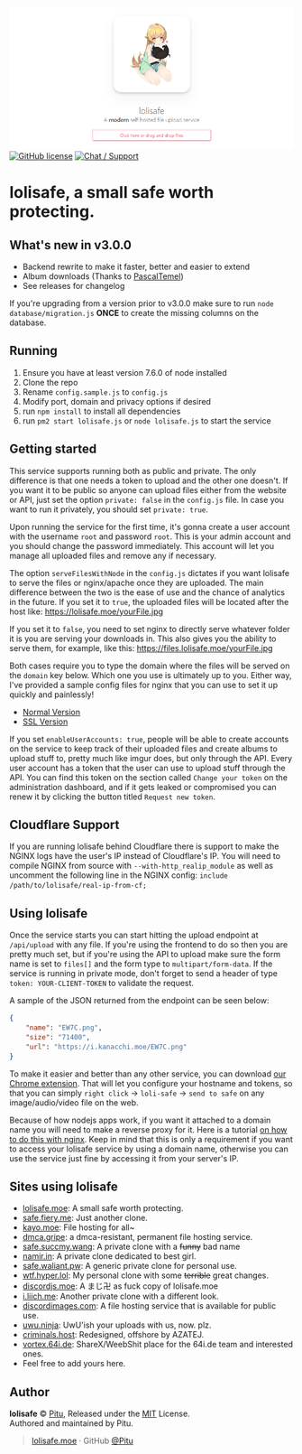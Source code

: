 ![lolisafe](public/images/fb_share.png)
[![GitHub license](https://img.shields.io/badge/license-MIT-blue.svg?style=flat-square)](https://raw.githubusercontent.com/kanadeko/Kuro/master/LICENSE)
[![Chat / Support](https://img.shields.io/badge/Chat%20%2F%20Support-discord-7289DA.svg?style=flat-square)](https://discord.gg/5g6vgwn)

# lolisafe, a small safe worth protecting.

## What's new in v3.0.0
- Backend rewrite to make it faster, better and easier to extend
- Album downloads (Thanks to [PascalTemel](https://github.com/PascalTemel))
- See releases for changelog

If you're upgrading from a version prior to v3.0.0 make sure to run `node database/migration.js` **ONCE** to create the missing columns on the database.

## Running
1. Ensure you have at least version 7.6.0 of node installed
2. Clone the repo
3. Rename `config.sample.js` to `config.js`
4. Modify port, domain and privacy options if desired
5. run `npm install` to install all dependencies
6. run `pm2 start lolisafe.js` or `node lolisafe.js` to start the service

## Getting started
This service supports running both as public and private. The only difference is that one needs a token to upload and the other one doesn't. If you want it to be public so anyone can upload files either from the website or API, just set the option `private: false` in the `config.js` file. In case you want to run it privately, you should set `private: true`.

Upon running the service for the first time, it's gonna create a user account with the username `root` and password `root`. This is your admin account and you should change the password immediately. This account will let you manage all uploaded files and remove any if necessary.

The option `serveFilesWithNode` in the `config.js` dictates if you want lolisafe to serve the files or nginx/apache once they are uploaded. The main difference between the two is the ease of use and the chance of analytics in the future.
If you set it to `true`, the uploaded files will be located after the host like:
	https://lolisafe.moe/yourFile.jpg

If you set it to `false`, you need to set nginx to directly serve whatever folder it is you are serving your
downloads in. This also gives you the ability to serve them, for example, like this:
	https://files.lolisafe.moe/yourFile.jpg

Both cases require you to type the domain where the files will be served on the `domain` key below.
Which one you use is ultimately up to you. Either way, I've provided a sample config files for nginx that you can use to set it up quickly and painlessly!
- [Normal Version](https://github.com/WeebDev/lolisafe/blob/master/nginx.sample.conf)
- [SSL Version](https://github.com/WeebDev/lolisafe/blob/master/nginx-ssl.sample.conf)

If you set `enableUserAccounts: true`, people will be able to create accounts on the service to keep track of their uploaded files and create albums to upload stuff to, pretty much like imgur does, but only through the API. Every user account has a token that the user can use to upload stuff through the API. You can find this token on the section called `Change your token` on the administration dashboard, and if it gets leaked or compromised you can renew it by clicking the button titled `Request new token`.

## Cloudflare Support
If you are running lolisafe behind Cloudflare there is support to make the NGINX logs have the user's IP instead of Cloudflare's IP. You will need to compile NGINX from source with `--with-http_realip_module` as well as uncomment the following line in the NGINX config: `include /path/to/lolisafe/real-ip-from-cf;`

## Using lolisafe
Once the service starts you can start hitting the upload endpoint at `/api/upload` with any file. If you're using the frontend to do so then you are pretty much set, but if you're using the API to upload make sure the form name is set to `files[]` and the form type to `multipart/form-data`. If the service is running in private mode, don't forget to send a header of type `token: YOUR-CLIENT-TOKEN` to validate the request.

A sample of the JSON returned from the endpoint can be seen below:
```json
{
	"name": "EW7C.png",
	"size": "71400",
	"url": "https://i.kanacchi.moe/EW7C.png"
}
```

To make it easier and better than any other service, you can download [our Chrome extension](https://chrome.google.com/webstore/detail/lolisafe-uploader/enkkmplljfjppcdaancckgilmgoiofnj). That will let you configure your hostname and tokens, so that you can simply `right click` ->  `loli-safe` -> `send to safe` on any image/audio/video file on the web.

Because of how nodejs apps work, if you want it attached to a domain name you will need to make a reverse proxy for it. Here is a tutorial [on how to do this with nginx](https://www.digitalocean.com/community/tutorials/how-to-set-up-a-node-js-application-for-production-on-ubuntu-16-04). Keep in mind that this is only a requirement if you want to access your lolisafe service by using a domain name, otherwise you can use the service just fine by accessing it from your server's IP.

## Sites using lolisafe
- [lolisafe.moe](https://lolisafe.moe): A small safe worth protecting.
- [safe.fiery.me](https://safe.fiery.me): Just another clone.
- [kayo.moe](https://kayo.moe): File hosting for all~
- [dmca.gripe](https://dmca.gripe): a dmca-resistant, permanent file hosting service.
- [safe.succmy.wang](https://safe.succmy.wang): A private clone with a ~~funny~~ bad name
- [namir.in](https://namir.in): A private clone dedicated to best girl.
- [safe.waliant.pw](https://safe.waliant.pw): A generic private clone for personal use.
- [wtf.hyper.lol](https://wtf.hyper.lol): My personal clone with some ~~terrible~~ great changes.
- [discordjs.moe](https://discordjs.moe): A まじ卍 as fuck copy of lolisafe.moe
- [i.liich.me](https://i.liich.me): Another private clone with a different look.
- [discordimages.com](https://discordimages.com): A file hosting service that is available for public use.
- [uwu.ninja](https://uwu.ninja): UwU'ish your uploads with us, now. plz.
- [criminals.host](https://criminals.host): Redesigned, offshore by AZATEJ.
- [vortex.64i.de](https://vortex.64i.de/): ShareX/WeebShit place for the 64i.de team and interested ones.
- Feel free to add yours here.

## Author

**lolisafe** © [Pitu](https://github.com/Pitu), Released under the [MIT](https://github.com/WeebDev/lolisafe/blob/master/LICENSE) License.<br>
Authored and maintained by Pitu.

> [lolisafe.moe](https://lolisafe.moe) · GitHub [@Pitu](https://github.com/Pitu)
